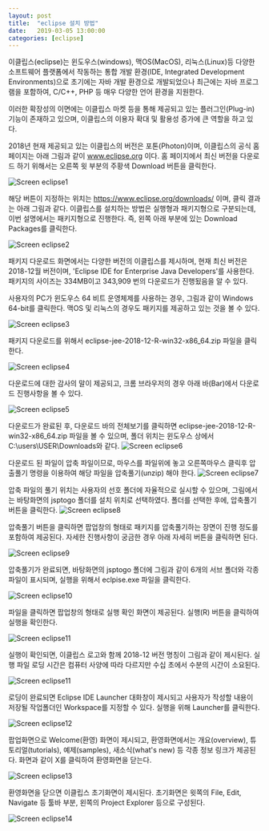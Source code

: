 ```yaml
---
layout: post
title:  "eclipse 설치 방법"
date:   2019-03-05 13:00:00 
categories: [eclipse]
---
```


이클립스(eclipse)는 윈도우스(windows), 맥OS(MacOS), 리눅스(Linux)등 다양한 소프트웨어 플랫폼에서 작동하는 
통합 개발 환경(IDE, Integrated Development Environments)으로 초기에는 자바 개발 환경으로 개발되었으나
최근에는 자바 프로그램을 포함하여, C/C++, PHP 등 매우 다양한 언어 환경을 지원한다.
 
이러한 확장성의 이면에는 이클립스 마켓 등을 통해 제공되고 있는 플러그인(Plug-in) 기능이 존재하고 있으며,
이클립스의 이용자 확대 및 활용성 증가에 큰 역할을 하고 있다.

2018년 현재 제공되고 있는 이클립스의 버전은 포톤(Photon)이며, 이클립스의 공식 홈페이지는 아래 그림과 같이 www.eclipse.org 이다.
홈 페이지에서 최신 버전을 다운로드 하기 위해서는 오른쪽 윗 부분의 주황색 Download 버튼을 클릭한다. 

![Screen eclipse1](https://raw.githubusercontent.com/javaroadmap/javaroadmap.github.io/master/static/img/_posts/eclipse1.png "Screen eclipse1")

해당 버튼이 지정하는 위치는 https://www.eclipse.org/downloads/ 이며, 클릭 결과는 아래 그림과 같다.
이클립스를 설치하는 방법은 실행형과 패키지형으로 구분되는데, 이번 설명에서는 패키지형으로 진행한다. 즉, 왼쪽 아래 부분에 있는 Download Packages를 클릭한다.

![Screen eclipse2](https://raw.githubusercontent.com/javaroadmap/javaroadmap.github.io/master/static/img/_posts/eclipse2.png "Screen eclipse2")
 
패키지 다운로드 화면에서는 다양한 버전의 이클립스를 제시하며, 현재 최신 버전은 2018-12월 버전이며, 'Eclipse IDE for Enterprise Java Developers'를 사용한다.  패키지의 사이즈는 334MB이고 343,909 번의 다운로드가 진행됬음을 알 수 있다.

사용자의 PC가 윈도우스 64 비트 운영체제를 사용하는 경우, 그림과 같이 Windows 64-bit를 클릭한다. 맥OS 및 리눅스의 경우도 패키지를 제공하고 있는 것을 볼 수 있다.

![Screen eclipse3](https://raw.githubusercontent.com/javaroadmap/javaroadmap.github.io/master/static/img/_posts/eclipse3.png "Screen eclipse3")

패키지 다운로드를 위해서 eclipse-jee-2018-12-R-win32-x86_64.zip 파일을 클릭한다.

![Screen eclipse4](https://raw.githubusercontent.com/javaroadmap/javaroadmap.github.io/master/static/img/_posts/eclipse4.png "Screen eclipse4")

다운로드에 대한 감사의 말이 제공되고, 크롬 브라우저의 경우 아래 바(Bar)에서 다운로드 진행사항을 볼 수 있다.

![Screen eclipse5](https://raw.githubusercontent.com/javaroadmap/javaroadmap.github.io/master/static/img/_posts/eclipse5.png "Screen eclipse5")

다운로드가 완료된 후, 다운로드 바의 전체보기를 클릭하면 eclipse-jee-2018-12-R-win32-x86_64.zip 파일을 볼 수 있으며, 폴더 위치는 윈도우스 상에서 C:\users\USER\Downloads와 같다.
![Screen eclipse6](https://raw.githubusercontent.com/javaroadmap/javaroadmap.github.io/master/static/img/_posts/eclipse6.png "Screen eclipse6")

다운로드 된 파일이 압축 파일이므로, 마우스를 파일위에 놓고 오른쪽마우스 클릭후 압출풀기 명령을 이용하여 해당 파일을 압축풀기(unzip) 해야 한다.
![Screen eclipse7](https://raw.githubusercontent.com/javaroadmap/javaroadmap.github.io/master/static/img/_posts/eclipse7.png "Screen eclipse7")

압축 파일의 풀기 위치는 사용자의 선호 폴더에 자율적으로 실시할 수 있으며, 그림에서는 바탕화면의 jsptogo 폴더를 설치 위치로 선택하였다. 폴더를 선택한 후에, 압축풀기 버튼을 클릭한다.
![Screen eclipse8](https://raw.githubusercontent.com/javaroadmap/javaroadmap.github.io/master/static/img/_posts/eclipse8.png "Screen eclipse8")
 
압축풀기 버튼을 클릭하면 팝업창의 형태로 패키지를 압축풀기하는 장면이 진행 정도를 포함하여 제공된다. 자세한 진행사항이 궁금한 경우 아래 자세히 버튼을 클릭하면 된다.
 
![Screen eclipse9](https://raw.githubusercontent.com/javaroadmap/javaroadmap.github.io/master/static/img/_posts/eclipse9.png "Screen eclipse9")

압축풀기가 완료되면, 바탕화면의 jsptogo 폴더에 그림과 같이 6개의 서브 폴더와 각종 파일이 표시되며, 실행을 위해서 eclpise.exe 파일을 클릭한다.

![Screen eclipse10](https://raw.githubusercontent.com/javaroadmap/javaroadmap.github.io/master/static/img/_posts/eclipse10.png "Screen eclipse10")

파일을 클릭하면 팝업창의 형태로 실행 확인 화면이 제공된다.  실행(R) 버튼을 클릭하여 실행을 확인한다.

![Screen eclipse11](https://raw.githubusercontent.com/javaroadmap/javaroadmap.github.io/master/static/img/_posts/eclipse11.png "Screen eclipse11")
  
실행이 확인되면, 이클립스 로고와 함께 2018-12 버전 명칭이 그림과 같이 제시된다. 실행 파일 로딩 시간은 컴퓨터 사양에 따라 다르지만 수십 초에서 수분의 시간이 소요된다.

![Screen eclipse11](https://raw.githubusercontent.com/javaroadmap/javaroadmap.github.io/master/static/img/_posts/eclipse11.png "Screen eclipse11")

로딩이 완료되면 Eclipse IDE Launcher 대화창이 제시되고 사용자가 작성할 내용이 저장될 작업폴더인 Workspace를 지정할 수 있다. 실행을 위해 Launcher를 클릭한다.

![Screen eclipse12](https://raw.githubusercontent.com/javaroadmap/javaroadmap.github.io/master/static/img/_posts/eclipse12.png "Screen eclipse12")

팝업화면으로 Welcome(환영) 화면이 제시되고, 환영화면에서는 개요(overview), 튜토리얼(tutorials), 예제(samples), 새소식(what's new) 등 각종 정보 링크가 제공된다. 화면과 같이 X를 클릭하여 환영화면을 닫는다.
  
![Screen eclipse13](https://raw.githubusercontent.com/javaroadmap/javaroadmap.github.io/master/static/img/_posts/eclipse13.png "Screen eclipse13")

환영화면을 닫으면 이클립스 초기화면이 제시된다. 초기화면은 윗쪽의 File, Edit, Navigate 등 툴바 부분, 왼쪽의 Project Explorer 등으로 구성된다.

![Screen eclipse14](https://raw.githubusercontent.com/javaroadmap/javaroadmap.github.io/master/static/img/_posts/eclipse14.png "Screen eclipse14")

